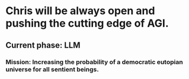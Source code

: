# Chris will be always open and pushing the cutting edge of AGI.

## Current phase: LLM

### Mission: Increasing the probability of a democratic eutopian universe for all sentient beings.
